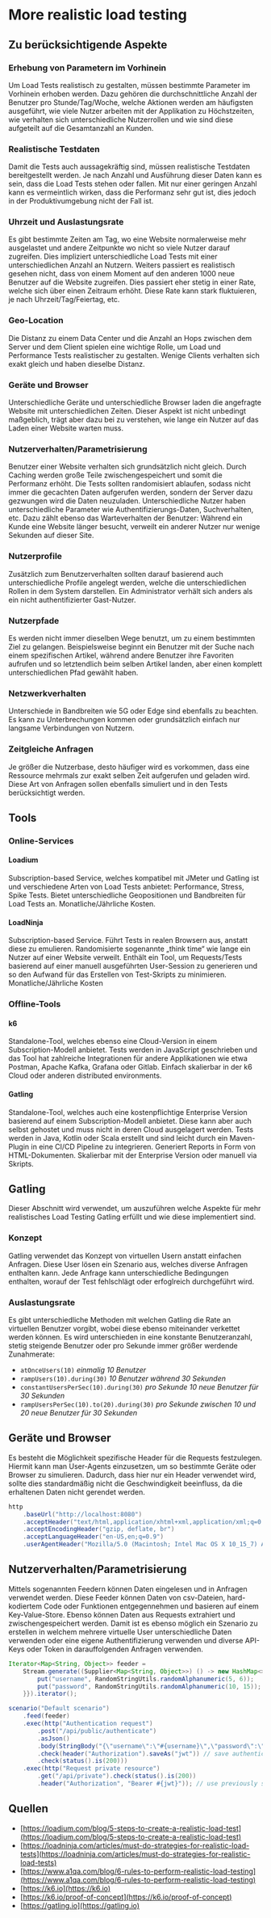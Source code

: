 # More realistic load testing

## Zu berücksichtigende Aspekte

### Erhebung von Parametern im Vorhinein
Um Load Tests realistisch zu gestalten, müssen bestimmte Parameter im Vorhinein erhoben werden. Dazu gehören die durchschnittliche Anzahl der Benutzer pro Stunde/Tag/Woche, welche Aktionen werden am häufigsten ausgeführt, wie viele Nutzer arbeiten mit der Applikation zu Höchstzeiten, wie verhalten sich unterschiedliche Nutzerrollen und wie sind diese aufgeteilt auf die Gesamtanzahl an Kunden.

### Realistische Testdaten
Damit die Tests auch aussagekräftig sind, müssen realistische Testdaten bereitgestellt werden. Je nach Anzahl und Ausführung dieser Daten kann es sein, dass die Load Tests stehen oder fallen. Mit nur einer geringen Anzahl kann es vermeintlich wirken, dass die Performanz sehr gut ist, dies jedoch in der Produktivumgebung nicht der Fall ist.

### Uhrzeit und Auslastungsrate
Es gibt bestimmte Zeiten am Tag, wo eine Website normalerweise mehr ausgelastet und andere Zeitpunkte wo nicht so viele Nutzer darauf zugreifen. Dies impliziert unterschiedliche Load Tests mit einer unterschiedlichen Anzahl an Nutzern. Weiters passiert es realistisch gesehen nicht, dass von einem Moment auf den anderen 1000 neue Benutzer auf die Website zugreifen. Dies passiert eher stetig in einer Rate, welche sich über einen Zeitraum erhöht. Diese Rate kann stark fluktuieren, je nach Uhrzeit/Tag/Feiertag, etc.

### Geo-Location
Die Distanz zu einem Data Center und die Anzahl an Hops zwischen dem Server und dem Client spielen eine wichtige Rolle, um Load und Performance Tests realistischer zu gestalten. Wenige Clients verhalten sich exakt gleich und haben dieselbe Distanz.

### Geräte und Browser
Unterschiedliche Geräte und unterschiedliche Browser laden die angefragte Website mit unterschiedlichen Zeiten. Dieser Aspekt ist nicht unbedingt maßgeblich, trägt aber dazu bei zu verstehen, wie lange ein Nutzer auf das Laden einer Website warten muss.

### Nutzerverhalten/Parametrisierung
Benutzer einer Website verhalten sich grundsätzlich nicht gleich. Durch Caching werden große Teile zwischengespeichert und somit die Performanz erhöht. Die Tests sollten randomisiert ablaufen, sodass nicht immer die gecachten Daten aufgerufen werden, sondern der Server dazu gezwungen wird die Daten neuzuladen. Unterschiedliche Nutzer haben unterschiedliche Parameter wie Authentifizierungs-Daten, Suchverhalten, etc. Dazu zählt ebenso das Warteverhalten der Benutzer: Während ein Kunde eine Website länger besucht, verweilt ein anderer Nutzer nur wenige Sekunden auf dieser Site.

### Nutzerprofile
Zusätzlich zum Benutzerverhalten sollten darauf basierend auch unterschiedliche Profile angelegt werden, welche die unterschiedlichen Rollen in dem System darstellen. Ein Administrator verhält sich anders als ein nicht authentifizierter Gast-Nutzer.

### Nutzerpfade
Es werden nicht immer dieselben Wege benutzt, um zu einem bestimmten Ziel zu gelangen. Beispielsweise beginnt ein Benutzer mit der Suche nach einem spezifischen Artikel, während andere Benutzer ihre Favoriten aufrufen und so letztendlich beim selben Artikel landen, aber einen komplett unterschiedlichen Pfad gewählt haben.

### Netzwerkverhalten
Unterschiede in Bandbreiten wie 5G oder Edge sind ebenfalls zu beachten. Es kann zu Unterbrechungen kommen oder grundsätzlich einfach nur langsame Verbindungen von Nutzern.

### Zeitgleiche Anfragen
Je größer die Nutzerbase, desto häufiger wird es vorkommen, dass eine Ressource mehrmals zur exakt selben Zeit aufgerufen und geladen wird. Diese Art von Anfragen sollen ebenfalls simuliert und in den Tests berücksichtigt werden.
 
## Tools
### Online-Services
#### Loadium
Subscription-based Service, welches kompatibel mit JMeter und Gatling ist und verschiedene Arten von Load Tests anbietet: Performance, Stress, Spike Tests.
Bietet unterschiedliche Geopositionen und Bandbreiten für Load Tests an.
Monatliche/Jährliche Kosten.

#### LoadNinja
Subscription-based Service. Führt Tests in realen Browsern aus, anstatt diese zu emulieren. Randomisierte sogenannte „think time“ wie lange ein Nutzer auf einer Website verweilt.
Enthält ein Tool, um Requests/Tests basierend auf einer manuell ausgeführten User-Session zu generieren und so den Aufwand für das Erstellen von Test-Skripts zu minimieren.
Monatliche/Jährliche Kosten

### Offline-Tools
#### k6
Standalone-Tool, welches ebenso eine Cloud-Version in einem Subscription-Modell anbietet. Tests werden in JavaScript geschrieben und das Tool hat zahlreiche Integrationen für andere Applikationen wie etwa Postman, Apache Kafka, Grafana oder Gitlab. Einfach skalierbar in der k6 Cloud oder anderen distributed environments.

#### Gatling
Standalone-Tool, welches auch eine kostenpflichtige Enterprise Version basierend auf einem Subscription-Modell anbietet. Diese kann aber auch selbst gehostet und muss nicht in deren Cloud ausgelagert werden. Tests werden in Java, Kotlin oder Scala erstellt und sind leicht durch ein Maven-Plugin in eine CI/CD Pipeline zu integrieren. Generiert Reports in Form von HTML-Dokumenten. Skalierbar mit der Enterprise Version oder manuell via Skripts.

## Gatling
Dieser Abschnitt wird verwendet, um auszuführen welche Aspekte für mehr realistisches Load Testing Gatling erfüllt und wie diese implementiert sind.

### Konzept
Gatling verwendet das Konzept von virtuellen Usern anstatt einfachen Anfragen. Diese User lösen ein Szenario aus, welches diverse Anfragen enthalten kann. Jede Anfrage kann unterschiedliche Bedingungen enthalten, worauf der Test fehlschlägt oder erfoglreich durchgeführt wird.

### Auslastungsrate
Es gibt unterschiedliche Methoden mit welchen Gatling die Rate an virtuellen Benutzer vorgibt, wobei diese ebenso miteinander verkettet werden können. Es wird unterschieden in eine konstante Benutzeranzahl, stetig steigende Benutzer oder pro Sekunde immer größer werdende Zunahmerate:

* ``atOnceUsers(10)`` *einmalig 10 Benutzer*
* ``rampUsers(10).during(30)`` *10 Benutzer während 30 Sekunden*
* ``constantUsersPerSec(10).during(30)`` *pro Sekunde 10 neue Benutzer für 30 Sekunden*
* ``rampUsersPerSec(10).to(20).during(30)`` *pro Sekunde zwischen 10 und 20 neue Benutzer für 30 Sekunden*

## Geräte und Browser
Es besteht die Möglichkeit spezifische Header für die Requests festzulegen. Hiermit kann man User-Agents einzusetzen, um so bestimmte Geräte oder Browser zu simulieren. Dadurch, dass hier nur ein Header verwendet wird, sollte dies standardmäßig nicht die Geschwindigkeit beeinfluss, da die erhaltenen Daten nicht gerendet werden.

```java
http
    .baseUrl("http://localhost:8080")
    .acceptHeader("text/html,application/xhtml+xml,application/xml;q=0.9,image/avif,image/webp,image/apng,*/*;q=0.8,application/signed-exchange;v=b3;q=0.9")
    .acceptEncodingHeader("gzip, deflate, br")
    .acceptLanguageHeader("en-US,en;q=0.9")
    .userAgentHeader("Mozilla/5.0 (Macintosh; Intel Mac OS X 10_15_7) AppleWebKit/537.36 (KHTML, like Gecko) Chrome/97.0.4692.99 Safari/537.36");
```

## Nutzerverhalten/Parametrisierung
Mittels sogenannten Feedern können Daten eingelesen und in Anfragen verwendet werden. Diese Feeder können Daten von csv-Dateien, hard-kodiertem Code oder Funktionen entgegennehmen und basieren auf einem Key-Value-Store. Ebenso können Daten aus Requests extrahiert und zwischengespeichert werden. Damit ist es ebenso möglich ein Szenario zu erstellen in welchem mehrere virtuelle User unterschiedliche Daten verwenden oder eine eigene Authentifizierung verwenden und diverse API-Keys oder Token in darauffolgenden Anfragen verwenden.

```java
Iterator<Map<String, Object>> feeder =
    Stream.generate((Supplier<Map<String, Object>>) () -> new HashMap<>() {{
        put("username", RandomStringUtils.randomAlphanumeric(5, 6));
        put("password", RandomStringUtils.randomAlphanumeric(10, 15));
    }}).iterator();

scenario("Default scenario")
    .feed(feeder)
    .exec(http("Authentication request")
        .post("/api/public/authenticate")
        .asJson()
        .body(StringBody("{\"username\":\"#{username}\",\"password\":\"#{password}\"}"))
        .check(header("Authorization").saveAs("jwt")) // save authentication token
        .check(status().is(200)))
    .exec(http("Request private resource")
        .get("/api/private").check(status().is(200))
        .header("Authorization", "Bearer #{jwt}")); // use previously saved authentication token
```

## Quellen
* [https://loadium.com/blog/5-steps-to-create-a-realistic-load-test](https://loadium.com/blog/5-steps-to-create-a-realistic-load-test)
* [https://loadninja.com/articles/must-do-strategies-for-realistic-load-tests](https://loadninja.com/articles/must-do-strategies-for-realistic-load-tests)
* [https://www.a1qa.com/blog/6-rules-to-perform-realistic-load-testing](https://www.a1qa.com/blog/6-rules-to-perform-realistic-load-testing)
* [https://k6.io](https://k6.io)
* [https://k6.io/proof-of-concept](https://k6.io/proof-of-concept)
* [https://gatling.io](https://gatling.io)
